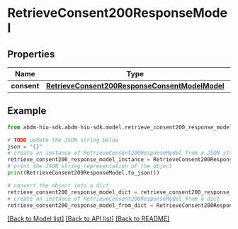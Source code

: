 # RetrieveConsent200ResponseModel


## Properties

Name | Type | Description | Notes
------------ | ------------- | ------------- | -------------
**consent** | [**RetrieveConsent200ResponseConsentModelModel**](RetrieveConsent200ResponseConsentModel.md) |  | [optional] 

## Example

```python
from abdm-hiu-sdk.abdm-hiu-sdk.model.retrieve_consent200_response_model import RetrieveConsent200ResponseModel

# TODO update the JSON string below
json = "{}"
# create an instance of RetrieveConsent200ResponseModel from a JSON string
retrieve_consent200_response_model_instance = RetrieveConsent200ResponseModel.from_json(json)
# print the JSON string representation of the object
print(RetrieveConsent200ResponseModel.to_json())

# convert the object into a dict
retrieve_consent200_response_model_dict = retrieve_consent200_response_model_instance.to_dict()
# create an instance of RetrieveConsent200ResponseModel from a dict
retrieve_consent200_response_model_from_dict = RetrieveConsent200ResponseModel.from_dict(retrieve_consent200_response_model_dict)
```
[[Back to Model list]](../README.md#documentation-for-models) [[Back to API list]](../README.md#documentation-for-api-endpoints) [[Back to README]](../README.md)


